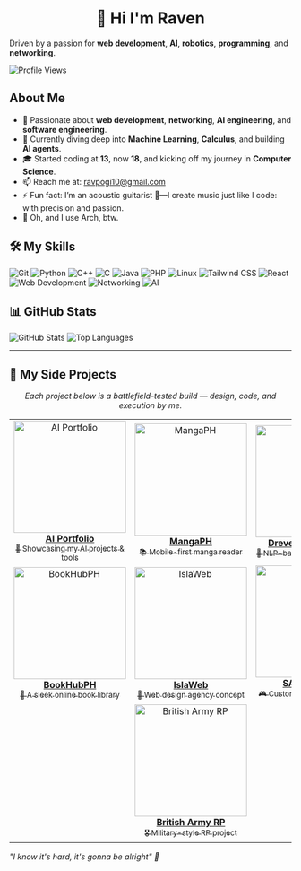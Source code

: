 <h1 align="center">👋 Hi I'm Raven </h1>

Driven by a passion for **web development**, **AI**, **robotics**, **programming**, and **networking**.

![Profile Views](https://komarev.com/ghpvc/?username=Ravsalt&color=0e75b6&style=flat)

## About Me
- 👀 Passionate about **web development**, **networking**, **AI engineering**, and **software engineering**.
- 🌱 Currently diving deep into **Machine Learning**, **Calculus**, and building **AI agents**.
- 🎓 Started coding at **13**, now **18**, and kicking off my journey  in **Computer Science**.
- 📫 Reach me at: ravpogi10@gmail.com
- ⚡ Fun fact: I’m an acoustic guitarist 🎸—I create music just like I code: with precision and passion.
- 🐧 Oh, and I use Arch, btw.

## 🛠️ My Skills
![Git](https://img.shields.io/badge/Git-F05032?style=flat-square&logo=git&logoColor=white)
![Python](https://img.shields.io/badge/-Python-3776AB?style=flat-square&logo=Python&logoColor=white)
![C++](https://img.shields.io/badge/-C++-00599C?style=flat-square&logo=c%2B%2B&logoColor=white)
![C](https://img.shields.io/badge/-C-A8B9CC?style=flat-square&logo=C&logoColor=white)
![Java](https://img.shields.io/badge/-Java-007396?style=flat-square&logo=java&logoColor=white)
![PHP](https://img.shields.io/badge/-PHP-777BB4?style=flat-square&logo=php&logoColor=white)
![Linux](https://img.shields.io/badge/Linux-FCC624?style=flat-square&logo=linux&logoColor=black)
![Tailwind CSS](https://img.shields.io/badge/-Tailwind%20CSS-38B2AC?style=flat-square&logo=tailwind-css&logoColor=white)
![React](https://img.shields.io/badge/-React-61DAFB?style=flat-square&logo=react&logoColor=black)
![Web Development](https://img.shields.io/badge/-Web%20Development-E34F26?style=flat-square&logo=html5&logoColor=white)
![Networking](https://img.shields.io/badge/-Networking-006699?style=flat-square&logo=cisco&logoColor=white)
![AI](https://img.shields.io/badge/-Artificial%20Intelligence-FF6F00?style=flat-square&logo=openai&logoColor=white)

## 📊 GitHub Stats
![GitHub Stats](https://readme-statslol.vercel.app/api?username=Ravsalt&show_icons=true&theme=highcontrast&count_private=true)
![Top Languages](https://readme-statslol.vercel.app/api/top-langs/?username=Ravsalt&layout=compact&theme=highcontrast)

---

<h2>🚀 My Side Projects</h2>

<p align="center">
  <em>Each project below is a battlefield-tested build — design, code, and execution by me.</em>
</p>

<table align="center">
  <tr>
    <td align="center">
      <a href="https://ravsalt.github.io/ai-portfolio" target="_blank">
        <img src="https://github.com/user-attachments/assets/5d1b1404-dbbb-458a-aa5a-ca2e4d4bb6b1" alt="AI Portfolio" width="200px" /><br />
        <strong>AI Portfolio</strong><br />
        <sub>🧠 Showcasing my AI projects & tools</sub>
      </a>
    </td>
    <td align="center">
      <a href="https://mangaph.ct.ws" target="_blank">
        <img src="https://github.com/user-attachments/assets/355100d1-5eff-47d2-b8d5-4a53b17482ee" alt="MangaPH" width="200px" /><br />
        <strong>MangaPH</strong><br />
        <sub>📚 Mobile-first manga reader</sub>
      </a>
    </td>
    <td align="center">
      <a href="https://dreven.ct.ws" target="_blank">
        <img src="https://github.com/user-attachments/assets/0c93e8ea-fb26-4661-88c9-6ce09809253c" alt="Dreven" width="200px" /><br />
        <strong>Dreven (AI Chatbot)</strong><br />
        <sub>🤖 NLP-based conversational AI</sub>
      </a>
    </td>
  </tr>
  <tr>
    <td align="center">
      <a href="https://bookhubph.ct.ws" target="_blank">
        <img src="https://github.com/user-attachments/assets/da32b979-3e78-4280-98a1-47e8fb425b71" alt="BookHubPH" width="200px" /><br />
        <strong>BookHubPH</strong><br />
        <sub>📖 A sleek online book library</sub>
      </a>
    </td>
    <td align="center">
      <a href="https://islaweb.ct.ws" target="_blank">
        <img src="https://github.com/user-attachments/assets/f7c08e8f-1c75-4c62-a70c-52e4612c5ab0" alt="IslaWeb" width="200px" /><br />
        <strong>IslaWeb</strong><br />
        <sub>🌴 Web design agency concept</sub>
      </a>
    </td>
    <td align="center">
      <a href="https://samp.ct.ws" target="_blank">
        <img src="https://github.com/user-attachments/assets/e956f8a2-ebd3-4d6b-b0d5-dd66f9024e75" alt="SAMP" width="200px" /><br />
        <strong>SAMP Server</strong><br />
        <sub>🎮 Custom GTA multiplayer RP</sub>
      </a>
    </td>
  </tr>
  <tr>
    <td align="center" colspan="3">
      <a href="https://britisharmy.ct.ws" target="_blank">
        <img src="https://github.com/user-attachments/assets/8445163d-7c34-4515-9b70-149ac9a72f56" alt="British Army RP" width="200px" /><br />
        <strong>British Army RP</strong><br />
        <sub>🎖️ Military-style RP project</sub>
      </a>
    </td>
  </tr>
</table>


*"I know it's hard, it's gonna be alright" 🌟*

